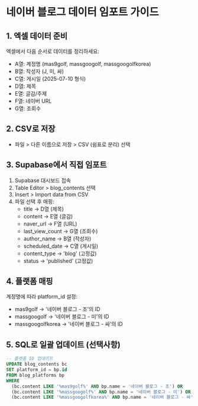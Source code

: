 # 네이버 블로그 데이터 임포트 가이드

## 1. 엑셀 데이터 준비
엑셀에서 다음 순서로 데이터를 정리하세요:
- A열: 계정명 (mas9golf, massgoogolf, massgoogolfkorea)
- B열: 작성자 (J, 미, 싸)
- C열: 게시일 (2025-07-10 형식)
- D열: 제목
- E열: 글감/주제
- F열: 네이버 URL
- G열: 조회수

## 2. CSV로 저장
- 파일 > 다른 이름으로 저장 > CSV (쉼표로 분리) 선택

## 3. Supabase에서 직접 임포트
1. Supabase 대시보드 접속
2. Table Editor > blog_contents 선택
3. Insert > Import data from CSV
4. 파일 선택 후 매핑:
   - title → D열 (제목)
   - content → E열 (글감)
   - naver_url → F열 (URL)
   - last_view_count → G열 (조회수)
   - author_name → B열 (작성자)
   - scheduled_date → C열 (게시일)
   - content_type → 'blog' (고정값)
   - status → 'published' (고정값)

## 4. 플랫폼 매핑
계정명에 따라 platform_id 설정:
- mas9golf → '네이버 블로그 - 조'의 ID
- massgoogolf → '네이버 블로그 - 미'의 ID  
- massgoogolfkorea → '네이버 블로그 - 싸'의 ID

## 5. SQL로 일괄 업데이트 (선택사항)
```sql
-- 플랫폼 ID 업데이트
UPDATE blog_contents bc
SET platform_id = bp.id
FROM blog_platforms bp
WHERE 
  (bc.content LIKE '%mas9golf%' AND bp.name = '네이버 블로그 - 조') OR
  (bc.content LIKE '%massgoogolf%' AND bp.name = '네이버 블로그 - 미') OR
  (bc.content LIKE '%massgoogolfkorea%' AND bp.name = '네이버 블로그 - 싸');
```

